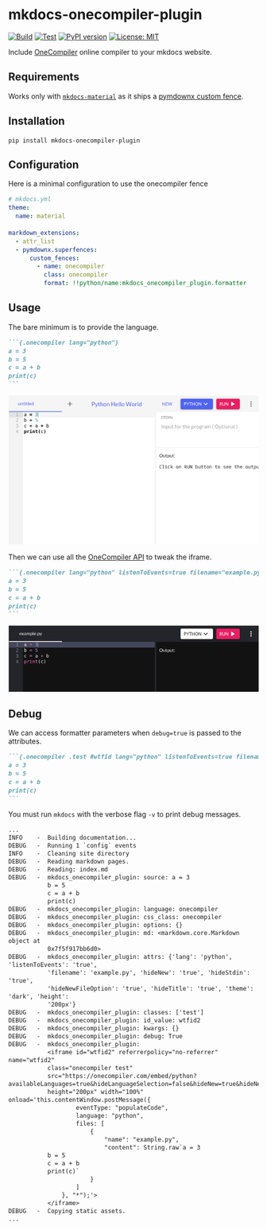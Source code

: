 # mkdocs-onecompiler-plugin

[![Build](https://github.com/asiffer/mkdocs-onecompiler-plugin/actions/workflows/build.yaml/badge.svg)](https://github.com/asiffer/mkdocs-onecompiler-plugin/actions/workflows/build.yaml)
[![Test](https://github.com/asiffer/mkdocs-onecompiler-plugin/actions/workflows/test.yaml/badge.svg)](https://github.com/asiffer/mkdocs-onecompiler-plugin/actions/workflows/test.yaml)
[![PyPI version](https://badge.fury.io/py/mkdocs-onecompiler-plugin.svg)](https://badge.fury.io/py/mkdocs-onecompiler-plugin)
[![License: MIT](https://img.shields.io/badge/License-MIT-yellow.svg)](https://opensource.org/licenses/MIT)

Include [OneCompiler](https://onecompiler.com/) online compiler to your mkdocs website.

## Requirements

Works only with [`mkdocs-material`](https://squidfunk.github.io/mkdocs-material/) as it ships a [pymdownx custom fence](https://facelessuser.github.io/pymdown-extensions/extensions/superfences/#custom-fences).

## Installation

```shell
pip install mkdocs-onecompiler-plugin
```

## Configuration

Here is a minimal configuration to use the onecompiler fence

```yaml
# mkdocs.yml
theme:
  name: material

markdown_extensions:
  - attr_list
  - pymdownx.superfences:
      custom_fences:
        - name: onecompiler
          class: onecompiler
          format: !!python/name:mkdocs_onecompiler_plugin.formatter
```

## Usage

The bare minimum is to provide the language.

````md
```{.onecompiler lang="python"}
a = 3
b = 5
c = a + b
print(c)
```
````

![result](assets/screenshot0.png)

Then we can use all the [OneCompiler API](https://onecompiler.com/cheatsheets/onecompiler-apis) to tweak the iframe.

````md
```{.onecompiler lang="python" listenToEvents=true filename="example.py" hideNew=true hideStdin=true hideNewFileOption=true hideTitle=true theme="dark" height="200px"}
a = 3
b = 5
c = a + b
print(c)
```
````

![result](assets/screenshot2.png)

## Debug

We can access formatter parameters when `debug=true` is passed to the attributes.

````md
```{.onecompiler .test #wtfid lang="python" listenToEvents=true filename="example.py" hideNew=true hideStdin=true hideNewFileOption=true hideTitle=true theme="dark" debug=true}
a = 3
b = 5
c = a + b
print(c)
```
````

You must run `mkdocs` with the verbose flag `-v` to print debug messages.

```shell
...
INFO    -  Building documentation...
DEBUG   -  Running 1 `config` events
INFO    -  Cleaning site directory
DEBUG   -  Reading markdown pages.
DEBUG   -  Reading: index.md
DEBUG   -  mkdocs_onecompiler_plugin: source: a = 3
           b = 5
           c = a + b
           print(c)
DEBUG   -  mkdocs_onecompiler_plugin: language: onecompiler
DEBUG   -  mkdocs_onecompiler_plugin: css_class: onecompiler
DEBUG   -  mkdocs_onecompiler_plugin: options: {}
DEBUG   -  mkdocs_onecompiler_plugin: md: <markdown.core.Markdown object at
           0x7f5f917bb6d0>
DEBUG   -  mkdocs_onecompiler_plugin: attrs: {'lang': 'python', 'listenToEvents': 'true',
           'filename': 'example.py', 'hideNew': 'true', 'hideStdin': 'true',
           'hideNewFileOption': 'true', 'hideTitle': 'true', 'theme': 'dark', 'height':
           '200px'}
DEBUG   -  mkdocs_onecompiler_plugin: classes: ['test']
DEBUG   -  mkdocs_onecompiler_plugin: id_value: wtfid2
DEBUG   -  mkdocs_onecompiler_plugin: kwargs: {}
DEBUG   -  mkdocs_onecompiler_plugin: debug: True
DEBUG   -  mkdocs_onecompiler_plugin:
           <iframe id="wtfid2" referrerpolicy="no-referrer" name="wtfid2"
           class="onecompiler test"
           src="https://onecompiler.com/embed/python?availableLanguages=true&hideLanguageSelection=false&hideNew=true&hideNewFileOption=true&disableCopyPaste=false&hideStdin=true&hideResult=false&hideTitle=true&listenToEvents=true&theme=dark"
           height="200px" width="100%" onload='this.contentWindow.postMessage({
                   eventType: "populateCode",
                   language: "python",
                   files: [
                       {
                           "name": "example.py",
                           "content": String.raw`a = 3
           b = 5
           c = a + b
           print(c)`
                       }
                   ]
               }, "*");'>
           </iframe>
DEBUG   -  Copying static assets.
...
```
